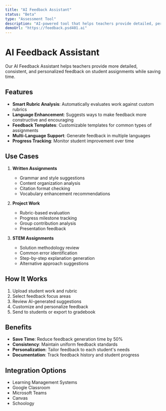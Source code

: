 ```yaml
---
title: "AI Feedback Assistant"
status: "Beta"
type: "Assessment Tool"
description: "AI-powered tool that helps teachers provide detailed, personalized feedback on student work"
demoUrl: "https://feedback.psd401.ai"
---
```


# AI Feedback Assistant

Our AI Feedback Assistant helps teachers provide more detailed, consistent, and personalized feedback on student assignments while saving time.

## Features

- **Smart Rubric Analysis**: Automatically evaluates work against custom rubrics
- **Language Enhancement**: Suggests ways to make feedback more constructive and encouraging
- **Feedback Templates**: Customizable templates for common types of assignments
- **Multi-Language Support**: Generate feedback in multiple languages
- **Progress Tracking**: Monitor student improvement over time

## Use Cases

1. **Written Assignments**
   - Grammar and style suggestions
   - Content organization analysis
   - Citation format checking
   - Vocabulary enhancement recommendations

2. **Project Work**
   - Rubric-based evaluation
   - Progress milestone tracking
   - Group contribution analysis
   - Presentation feedback

3. **STEM Assignments**
   - Solution methodology review
   - Common error identification
   - Step-by-step explanation generation
   - Alternative approach suggestions

## How It Works

1. Upload student work and rubric
2. Select feedback focus areas
3. Review AI-generated suggestions
4. Customize and personalize feedback
5. Send to students or export to gradebook

## Benefits

- **Save Time**: Reduce feedback generation time by 50%
- **Consistency**: Maintain uniform feedback standards
- **Personalization**: Tailor feedback to each student's needs
- **Documentation**: Track feedback history and student progress

## Integration Options

- Learning Management Systems
- Google Classroom
- Microsoft Teams
- Canvas
- Schoology 